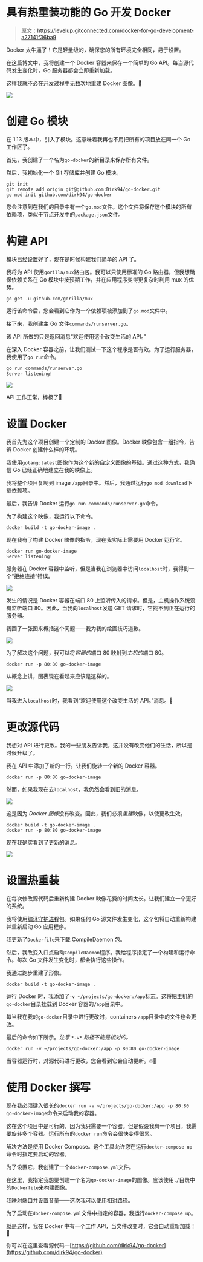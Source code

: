 # 具有热重装功能的 Go 开发 Docker

> 原文：<https://levelup.gitconnected.com/docker-for-go-development-a27141f36ba9>

Docker 太牛逼了！它是轻量级的，确保您的所有环境完全相同，易于设置。

在这篇博文中，我将创建一个 Docker 容器来保存一个简单的 Go API。每当源代码发生变化时，Go 服务器都会立即重新加载。

这样我就不必在开发过程中无数次地重建 Docker 图像。🚀

![](img/b7b8cef6bc3215ed41d7678a207b90e6.png)

# 创建 Go 模块

在 1.13 版本中，引入了模块。这意味着我再也不用把所有的项目放在同一个 Go 工作区了。

首先，我创建了一个名为`go-docker`的新目录来保存所有文件。

然后，我初始化一个 Git 存储库并创建 Go 模块。

```
git init
git remote add origin git@github.com:Dirk94/go-docker.git
go mod init github.com/dirk94/go-docker
```

您会注意到在我们的目录中有一个`go.mod`文件。这个文件将保存这个模块的所有依赖项，类似于节点开发中的`package.json`文件。

# 构建 API

模块已经设置好了，现在是时候构建我们简单的 API 了。

我将为 API 使用`gorilla/mux`路由包。我可以只使用标准的 Go 路由器，但我想确保依赖关系在 Go 模块中按预期工作，并在应用程序变得更复杂时利用 mux 的优势。

```
go get -u github.com/gorilla/mux
```

运行该命令后，您会看到它作为一个依赖项被添加到了`go.mod`文件中。

接下来，我创建主 Go 文件`commands/runserver.go`。

该 API 所做的只是返回消息“欢迎使用这个改变生活的 API。”

在深入 Docker 容器之前，让我们测试一下这个程序是否有效。为了运行服务器，我使用了`go run`命令。

```
go run commands/runserver.go
Server listening!
```

![](img/ee4ed9fbf343b25c4790372cf69f9f09.png)

API 工作正常，棒极了🎉

# 设置 Docker

我首先为这个项目创建一个定制的 Docker 图像。Docker 映像包含一组指令，告诉 Docker 创建什么样的环境。

我使用`golang:latest`图像作为这个新的自定义图像的基础。通过这种方式，我确信 Go 已经正确地建立在我的映像上。

我将整个项目复制到 image `/app`目录中。然后，我通过运行`go mod download`下载依赖项。

最后，我告诉 Docker 运行`go run commands/runserver.go`命令。

为了构建这个映像，我运行以下命令。

```
docker build -t go-docker-image .
```

现在我有了构建 Docker 映像的指令，现在我实际上需要用 Docker 运行它。

```
docker run go-docker-image
Server listening!
```

服务器在 Docker 容器中监听，但是当我在浏览器中访问`localhost`时，我得到一个“拒绝连接”错误。

![](img/6586c53fd5576648a75897bd41e1ffca.png)

发生的情况是 Docker 容器在端口 80 上监听传入的请求。但是，主机操作系统没有监听端口 80。因此，当我向`localhost`发送 GET 请求时，它找不到正在运行的服务器。

我画了一张图来概括这个问题——我为我的绘画技巧道歉。

![](img/62bdb3e0f18d1bd8c5648c8b579a5c9f.png)

为了解决这个问题，我可以将*容器的*端口 80 映射到*主机的*端口 80。

```
docker run -p 80:80 go-docker-image
```

从概念上讲，图表现在看起来应该是这样的。

![](img/b6a682713235c11c97e43f070de55030.png)

当我进入`localhost`时，我看到“欢迎使用这个改变生活的 API。”消息。🤖

# 更改源代码

我想对 API 进行更改。我的一些朋友告诉我，这并没有改变他们的生活，所以是时候升级了。

我在 API 中添加了新的一行。让我们旋转一个新的 Docker 容器。

```
docker run -p 80:80 go-docker-image
```

然而，如果我现在去`localhost`，我仍然会看到旧的消息。

![](img/1019ea0c5f9895678b778be363f58fd7.png)

这是因为 *Docker 图像*没有改变。因此，我们必须*重建*映像，以使更改生效。

```
docker build -t go-docker-image .
docker run -p 80:80 go-docker-image
```

现在我确实看到了更新的消息。

![](img/2abf63b8fd644b37332969bcb2c47bc6.png)

# 设置热重装

在每次修改源代码后重新构建 Docker 映像花费的时间太长。让我们建立一个更好的系统。

我将使用[编译守护进程](https://github.com/githubnemo/CompileDaemon)包。如果任何 Go 源文件发生变化，这个包将自动重新构建并重新启动 Go 应用程序。

我更新了`Dockerfile`来下载 CompileDaemon 包。

然后，我改变入口点启动`CompileDaemon`程序。我给程序指定了一个构建和运行命令。每次 Go 文件发生变化时，都会执行这些操作。

我通过跑步重建了形象。

```
docker build -t go-docker-image .
```

运行 Docker 时，我添加了`-v ~/projects/go-docker:/app`标志。这将把主机的`go-docker`目录挂载到 Docker 容器的`/app`目录中。

每当我在我的`go-docker`目录中进行更改时，containers `/app`目录中的文件也会更改。

最后的命令如下所示。*注意* `*-v*` *路径不能是相对的。*

```
docker run -v ~/projects/go-docker:/app -p 80:80 go-docker-image
```

当容器运行时，对源代码进行更改，您会看到它会自动更新。🔥🚀

# 使用 Docker 撰写

现在我必须键入很长的`docker run -v ~/projects/go-docker:/app -p 80:80 go-docker-image`命令来启动我的容器。

这在这个项目中是可行的，因为我只需要一个容器。但是假设我有一个项目，我需要旋转多个容器。运行所有的`docker run`命令会很快变得很累。

解决方法是使用 Docker Compose。这个工具允许您在运行`docker-compose up`命令时指定要启动的容器。

为了设置它，我创建了一个`docker-compose.yml`文件。

在这里，我指定我想要创建一个名为`go-docker-image`的图像。应该使用`./`目录中的`Dockerfile`来构建图像。

我映射端口并设置音量——这次我可以使用相对路径。

为了启动在`docker-compose.yml`文件中指定的容器，我运行`docker-compose up`。

就是这样，我在 Docker 中有一个工作 API，当文件改变时，它会自动重新加载！🙌

你可以在这里查看源代码—[https://github.com/dirk94/go-docker](https://github.com/dirk94/go-docker)